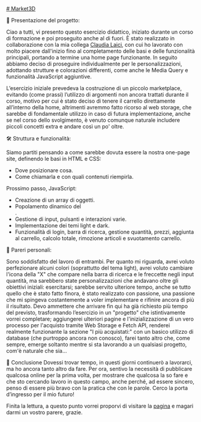 [# Market3D](https://filipposcr.github.io/Giugno25-Market3D/)


📄 Presentazione del progetto:

Ciao a tutti,
vi presento questo esercizio didattico, iniziato durante un corso di formazione e poi proseguito anche al di fuori.
È stato realizzato in collaborazione con la mia collega [Claudia Laici](https://github.com/Claudia-Laici/Claudia-Laici), con cui ho lavorato con molto piacere dall'inizio fino al completamento delle basi e delle funzionalità principali, portando a termine una home page funzionante.
In seguito abbiamo deciso di proseguire individualmente per le personalizzazioni, adottando strutture e colorazioni differenti, come anche le Media Query e funzionalità JavaScript aggiuntive.

L’esercizio iniziale prevedeva la costruzione di un piccolo marketplace, evitando (come prassi) l’utilizzo di argomenti non ancora trattati durante il corso, motivo per cui è stato deciso di tenere il carrello direttamente all’interno della home, altrimenti avremmo fatto ricorso al web storage, che sarebbe di fondamentale utilizzo in caso di futura implementazione, anche se nel corso dello svolgimento, è venuto comunque naturale includere piccoli concetti extra e andare così un po' oltre.


🛠 Struttura e funzionalità:

Siamo partiti pensando a come sarebbe dovuta essere la nostra one-page site, definendo le basi in HTML e CSS:
- Dove posizionare cosa.
- Come chiamarla e con quali contenuti riempirla.

Prossimo passo, JavaScript:
- Creazione di un array di oggetti.
- Popolamento dinamico del <main>.
- Gestione di input, pulsanti e interazioni varie.
- Implementazione dei temi light e dark.
- Funzionalità di login, barra di ricerca, gestione quantità, prezzi, aggiunta al carrello, calcolo totale, rimozione articoli e svuotamento carrello.


💬 Pareri personali:

Sono soddisfatto del lavoro di entrambi. Per quanto mi riguarda, avrei voluto perfezionare alcuni colori (soprattutto del tema light), avrei voluto cambiare l'icona della "X" che compare nella barra di ricerca e le freccette negli input quantità, ma sarebbero state personalizzazioni che andavano oltre gli obiettivi iniziali: esercitarsi; sarebbe servito ulteriore tempo, anche se tutto quello che è stato fatto finora, è stato realizzato con passione, una passione che mi spingeva costantemente a voler implementare e rifinire ancora di più il risultato.
Devo ammettere che arrivare fin qui ha già richiesto più tempo del previsto, trasformando l’esercizio in un "progetto" che istintivamente vorrei completare; aggiungerei ulteriori pagine e l'inizializzazione di un vero processo per l'acquisto tramite Web Storage e Fetch API, renderei realmente funzionante la sezione "I più acquistati:" con un basico utilizzo di database (che purtroppo ancora non conosco), farei tanto altro che, come sempre, emerge soltanto mentre si sta lavorando a un qualsiasi progetto, com'è naturale che sia...

🚀 Conclusione
Dovessi trovar tempo, in questi giorni continuerò a lavorarci, ma ho ancora tanto altro da fare.
Per ora, sentivo la necessità di pubblicare qualcosa online per la prima volta, per mostrare che qualcosa la so fare e che sto cercando lavoro in questo campo, anche perché, ad essere sincero, penso di essere più bravo con la pratica che con le parole.
Cerco la porta d’ingresso per il mio futuro!


Finita la lettura, a questo punto vorrei proporvi di visitare la [pagina](https://filipposcr.github.io/Giugno25-Market3D/) e magari darmi un vostro parere, grazie.